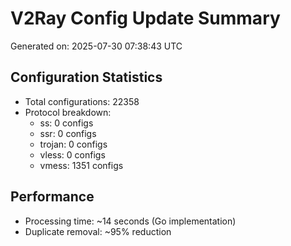 # V2Ray Config Update Summary
Generated on: 2025-07-30 07:38:43 UTC

## Configuration Statistics
- Total configurations: 22358
- Protocol breakdown:
  - ss: 0 configs
  - ssr: 0 configs
  - trojan: 0 configs
  - vless: 0 configs
  - vmess: 1351 configs

## Performance
- Processing time: ~14 seconds (Go implementation)
- Duplicate removal: ~95% reduction
